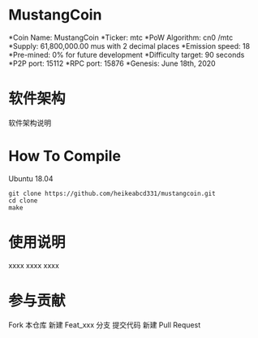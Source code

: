 # MustangCoin
*Coin Name: MustangCoin
*Ticker: mtc
*PoW Algorithm: cn0 /mtc
*Supply: 61,800,000.00 mus with 2 decimal places
*Emission speed: 18
*Pre-mined: 0% for future development
*Difficulty target: 90 seconds
*P2P port: 15112
*RPC port: 15876
*Genesis: June 18th, 2020

# 软件架构
软件架构说明

# How To Compile
Ubuntu 18.04
```
git clone https://github.com/heikeabcd331/mustangcoin.git
cd clone
make
```
# 使用说明
xxxx
xxxx
xxxx
# 参与贡献
Fork 本仓库
新建 Feat_xxx 分支
提交代码
新建 Pull Request